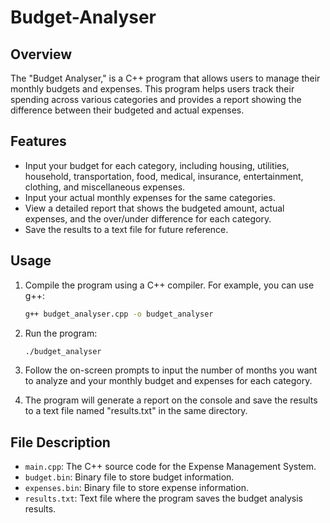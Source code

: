 # Budget-Analyser

## Overview
The "Budget Analyser," is a C++ program that allows users to manage their monthly budgets and expenses. This program helps users track their spending across various categories and provides a report showing the difference between their budgeted and actual expenses.

## Features
- Input your budget for each category, including housing, utilities, household, transportation, food, medical, insurance, entertainment, clothing, and miscellaneous expenses.
- Input your actual monthly expenses for the same categories.
- View a detailed report that shows the budgeted amount, actual expenses, and the over/under difference for each category.
- Save the results to a text file for future reference.

## Usage
1. Compile the program using a C++ compiler. For example, you can use g++:

   ```bash
   g++ budget_analyser.cpp -o budget_analyser
   ```

2. Run the program:

   ```bash
   ./budget_analyser
   ```

3. Follow the on-screen prompts to input the number of months you want to analyze and your monthly budget and expenses for each category.

4. The program will generate a report on the console and save the results to a text file named "results.txt" in the same directory.

## File Description
- `main.cpp`: The C++ source code for the Expense Management System.
- `budget.bin`: Binary file to store budget information.
- `expenses.bin`: Binary file to store expense information.
- `results.txt`: Text file where the program saves the budget analysis results.
